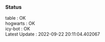 ### Status


table : OK  
hogwarts : OK  
icy-bot : OK  
Latest Update : 2022-09-22 20:11:04.402067

